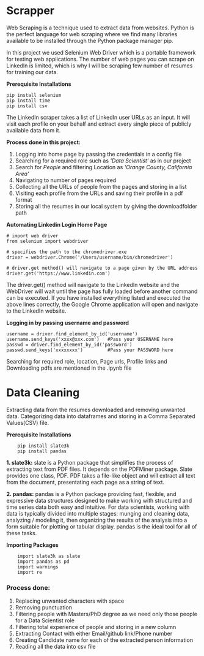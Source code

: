 # Scrapper

Web Scraping is a technique used to extract data from websites. Python is the perfect language for web scraping where we find many libraries available to be installed through the Python package manager pip.

In this project we used Selenium Web Driver which is a portable framework for testing web applications. The number of web pages you can scrape on LinkedIn is limited, which is why I will be scraping few number of resumes for training our data.

__Prerequisite Installations__

    pip install selenium
    pip install time
    pip install csv
    
The LinkedIn scraper takes a list of LinkedIn user URLs as an input. It will visit each profile on your behalf and extract every single piece of publicly available data from it.

__Process done in this project:__

1. Logging into home page by passing the credentials in a config file
2. Searching for a required role such as _'Data Scientist'_ as in our project
3. Search for _People_ and filtering Location as _'Orange County, California Area'_ 
4. Navigating to number of pages required
5. Collecting all the URLs of people from the pages and storing in a list
6. Visiting each profile from the URLs and saving their profile in a pdf format
7. Storing all the resumes in our local system by giving the downloadfolder path

__Automating Linkedin Login Home Page__

    # import web driver
    from selenium import webdriver

    # specifies the path to the chromedriver.exe
    driver = webdriver.Chrome('/Users/username/bin/chromedriver')

    # driver.get method() will navigate to a page given by the URL address
    driver.get('https://www.linkedin.com')
    
The driver.get() method will navigate to the LinkedIn website and the WebDriver will wait until the page has fully loaded before another command can be executed. If you have installed everything listed and executed the above lines correctly, the Google Chrome application will open and navigate to the LinkedIn website.

__Logging in by passing username and password__

    username = driver.find_element_by_id('username')
    username.send_keys('xxxx@xxx.com')   #Pass your USERNAME here
    passwd = driver.find_element_by_id('password')
    passwd.send_keys('xxxxxxxx')         #Pass your PASSWORD here
    
Searching for required role, location, Page urls, Profile links and Downloading pdfs are mentioned in the .ipynb file

# Data Cleaning

Extracting data from the resumes downloaded and removing unwanted data. Categorizing data into dataframes and storing in a Comma Separated Values(CSV) file.

__Prerequisite Installations__

        pip install slate3k
        pip install pandas

 __1. slate3k:__ slate is a Python package that simplifies the process of extracting text from PDF files. It depends on the PDFMiner package. Slate provides one class, PDF. PDF takes a file-like object and will extract all text from the document, presentating each page as a string of text.
 
 __2. pandas:__ pandas is a Python package providing fast, flexible, and expressive data structures designed to make working with structured and time series data both easy and intuitive. For data scientists, working with data is typically divided into multiple stages: munging and cleaning data, analyzing / modeling it, then organizing the results of the analysis into a form suitable for plotting or tabular display. pandas is the ideal tool for all of these tasks.

__Importing Packages__
        
        import slate3k as slate
        import pandas as pd
        import warnings
        import re
 
 ### Process done:
 
 1. Replacing unwanted characters with space
 2. Removing punctuation
 3. Filtering people with Masters/PhD degree as we need only those people for a Data Scientist role
 4. Filtering total experience of people and storing in a new column 
 5. Extracting Contact with either Email/github link/Phone number
 6. Creating Candidate name for each of the extracted person information
 7. Reading all the data into csv file

